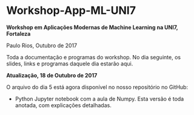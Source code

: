 # Workshop-App-ML-UNI7

**Workshop em Aplicações Modernas de Machine Learning na UNI7, Fortaleza** 

Paulo Rios, Outubro de 2017

Toda a documentação e programas do workshop. No dia seguinte, os slides, links e programas daquele dia estarão aqui.

**Atualização, 18 de Outubro de 2017**

O arquivo do dia 5 está agora disponível no nosso repositório no GitHub:

- Python Jupyter notebook com a aula de Numpy. 
Esta versão é toda anotada, com explicações detalhadas.

